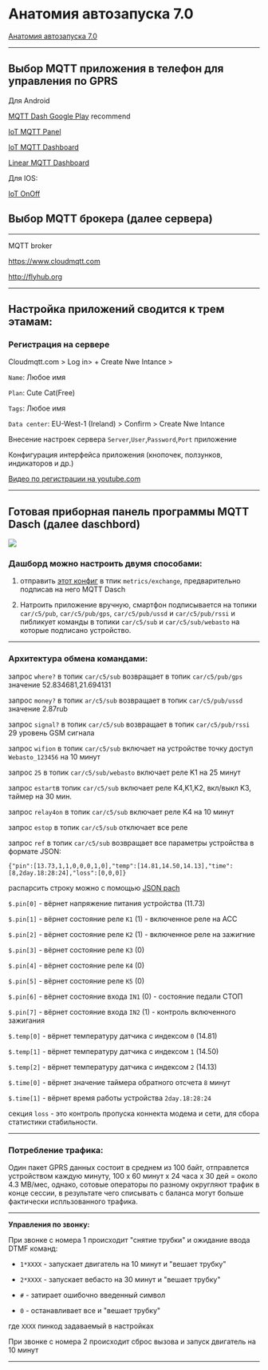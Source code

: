 # Анатомия автозапуска 7.0

[Анатомия автозапуска 7.0](https://www.drive2.ru/c/518657502959632604/)

**************************

## Выбор MQTT приложения в телефон для управления по GPRS

Для Android

[MQTT Dash Google Play](https://play.google.com/store/apps/details?id=net.routix.mqttdash&hl=ru) recommend

[IoT MQTT Panel](https://play.google.com/store/apps/details?id=snr.lab.iotmqttpanel.prod)

[IoT MQTT Dashboard](https://play.google.com/store/apps/details?id=com.thn.iotmqttdashboard)

[Linear MQTT Dashboard](https://play.google.com/store/apps/details?id=com.ravendmaster.linearmqttdashboard)

Для IOS: 

[IoT OnOff](https://itunes.apple.com/be/app/iot-onoff/id1267226555?mt=8) 

## Выбор MQTT брокера (далее сервера)

***********************************

MQTT broker

https://www.cloudmqtt.com

http://flyhub.org

**********************************

## Настройка приложений сводится к трем этамам:

### Регистрация на сервере

Cloudmqtt.com > Log in> + Create Nwe Intance > 

`Name`: Любое имя

`Plan`: Cute Cat(Free)

`Tags`: Любое имя

`Data center`: EU-West-1 (Ireland) > Confirm > Create Nwe Intance

Внесение настроек сервера `Server`,`User`,`Password`,`Port` приложение

Конфигурация интерфейса приложения (кнопочек, ползунков, индикаторов и др.)

[Видео по регистрации на youtube.com](https://www.youtube.com/watch?v=xgZZ417HFFQ)

************************************

## Готовая приборная панель программы MQTT Dasch (далее daschbord)

![](https://github.com/martinhol221/SIM800C_ESP8266/raw/master/dashbord/MQTT_Dash.jpg)

### Дашборд можно настроить двумя способами:

1. отправить [этот конфиг](https://raw.githubusercontent.com/martinhol221/SIM800C_ESP8266/master/daschbord.txt) в тпик `metrics/exchange`, предварительно подписав на него MQTT Dasch

2. Натроить приложение вручную, смартфон подписывается на топики `car/c5/pub`, `car/c5/pub/gps`, `car/c5/pub/ussd` и `car/c5/pub/rssi` и пибликует команды в топики `car/c5/sub` и  `car/c5/sub/webasto` на которые подписано устройство.

*******

### Архитектура обмена командами:

запрос `where?` в топик `car/c5/sub`	 возвращает в топик `car/c5/pub/gps` значение 52.834681,21.694131

запрос  `money?` в топик `ar/c5/sub`	 возвращает в топик `car/c5/pub/ussd` значение 2.87rub

запрос  `signal?` в топик `car/c5/sub`	  возвращает в топик `car/c5/pub/rssi` 29 уровень GSM сигнала

запрос  `wifion` в топик `car/c5/sub`	  включает на устройстве точку доступ `Webasto_123456` на 10 минут

запрос  `25`  в топик `car/c5/sub/webasto`	  включает реле K1  на 25 минут

запрос  `estart`в топик `car/c5/sub`	      включает реле K4,K1,K2, вкл/выкл K3, таймер на 30 мин.

запрос  `relay4on` в топик `car/c5/sub`	    включает реле K4  на 10 минут

запрос  `estop` в топик `car/c5/sub`	      отключает все реле

запрос  `ref` в топик `car/c5/sub`	     возвращает все параметры устройства в формате JSON:

`{"pin":[13.73,1,1,0,0,0,1,0],"temp":[14.81,14.50,14.13],"time":[8,2day.18:28:24],"loss":[0,0,0]}`

распарсить строку можно с помощью [JSON pach](https://github.com/json-path/JsonPath)

`$.pin[0]` - вёрнет напряжение питания устройства (11.73)

`$.pin[1]` - вёрнет состояние реле `K1` (1) - включенное реле на АСС

`$.pin[2]` - вёрнет состояние реле `K2` (1) - включенное реле на зажигние

`$.pin[3]` - вёрнет состояние реле `K3` (0)  

`$.pin[4]` - вёрнет состояние реле `K4` (0)

`$.pin[5]` - вёрнет состояние реле `K5` (0)   

`$.pin[6]` - вёрнет состояние входа `IN1` (0) - состояние педали СТОП

`$.pin[7]` - вёрнет состояние входа `IN2` (1) - контроль включенного зажигания

`$.temp[0]` - вёрнет температуру датчика с индексом `0`  (14.81)

`$.temp[1]` - вёрнет температуру датчика с индексом `1`  (14.50)

`$.temp[2]` - вёрнет температуру датчика с индексом `2`  (14.13)

`$.time[0]` - вёрнет значение таймера обратного отсчета `8` минут 

`$.time[1]` - вёрнет время работы устройства `2day.18:28:24`

секция `loss` - это контроль пропуска коннекта модема и сети, для сбора статистики стабильности.

**********
### Потребление трафика:

Один пакет GPRS данных состоит в среднем из 100 байт, отправлется устройством каждую минуту, 100 х 60 минут х 24 часа х 30 дей = около 4.3 MB/мес, однако, сотовые операторы по разному округляют трафик в конце сессии, в результате чего списывать с баланса могут больше фактически испльзованного трафика.

********

**Управления по звонку:**

При звонке с номера 1 происходит "снятие трубки" и ожидание ввода DTMF команд:

* `1*XXXX` - запускает двигатель на 10 минут и "вешает трубку"

* `2*XXXX` - запускает вебасто   на 30 минут и "вешает трубку"

* `#` - затирает ошибочно введенный символ

* `0` - останавливает все и "вешает трубку"

где `XXXX` пинкод задаваемый в настройках

При звонке с номера 2 происходит сброс вызова и запуск двигатель на 10 минут

***********

